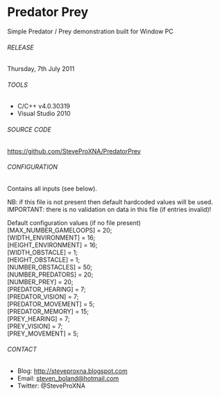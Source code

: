 # Predator Prey
Simple Predator / Prey demonstration built for Window PC

###### RELEASE
Thursday, 7th July 2011

###### TOOLS
- C/C++ v4.0.30319
- Visual Studio 2010

###### SOURCE CODE
https://github.com/SteveProXNA/PredatorPrey

###### CONFIGURATION
Contains all inputs (see below).

NB: if this file is not present then default hardcoded values will be used.
<br />
IMPORTANT: there is no validation on data in this file (if entries invalid)!

Default configuration values (if no file present)<br />
[MAX_NUMBER_GAMELOOPS]	= 20;<br />
[WIDTH_ENVIRONMENT] 	= 16;<br />
[HEIGHT_ENVIRONMENT] 	= 16;<br />
[WIDTH_OBSTACLE] 		= 1;<br />
[HEIGHT_OBSTACLE] 		= 1;<br />
[NUMBER_OBSTACLES] 		= 50;<br />
[NUMBER_PREDATORS] 		= 20;<br />
[NUMBER_PREY] 			= 20;<br />
[PREDATOR_HEARING] 		= 7;<br />
[PREDATOR_VISION] 		= 7;<br />
[PREDATOR_MOVEMENT] 	= 5;<br />
[PREDATOR_MEMORY] 		= 15;<br />
[PREY_HEARING] 			= 7;<br />
[PREY_VISION] 			= 7;<br />
[PREY_MOVEMENT] 		= 5;<br />

###### CONTACT
- Blog:		http://steveproxna.blogspot.com
- Email:	steven_boland@hotmail.com
- Twitter:	@SteveProXNA
